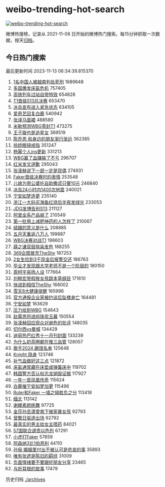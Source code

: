 # weibo-trending-hot-search

[![weibo-trending-hot-search](https://github.com/ameizi/weibo-trending-hot-search/actions/workflows/ci.yml/badge.svg)](https://github.com/ameizi/weibo-trending-hot-search/actions/workflows/ci.yml)

微博热搜榜，记录从 2021-11-08 日开始的微博热门搜索。每15分钟抓取一次数据，按天[归档](./archives)。

## 今日热门搜索

<!-- BEGIN --> 
最后更新时间 2023-11-13 06:34:39.815370 
1. [1名中国人被越南判处死刑](https://s.weibo.com/weibo?q=%231%E5%90%8D%E4%B8%AD%E5%9B%BD%E4%BA%BA%E8%A2%AB%E8%B6%8A%E5%8D%97%E5%88%A4%E5%A4%84%E6%AD%BB%E5%88%91%23&t=31&band_rank=1&Refer=top) 1689648
1. [多国爆发床虱危机](https://s.weibo.com/weibo?q=%23%E5%A4%9A%E5%9B%BD%E7%88%86%E5%8F%91%E5%BA%8A%E8%99%B1%E5%8D%B1%E6%9C%BA%23&t=31&band_rank=2&Refer=top) 757405
1. [高铁列车过站自带特效](https://s.weibo.com/weibo?q=%23%E9%AB%98%E9%93%81%E5%88%97%E8%BD%A6%E8%BF%87%E7%AB%99%E8%87%AA%E5%B8%A6%E7%89%B9%E6%95%88%23&t=31&band_rank=3&Refer=top) 654828
1. [T1晋级S13总决赛](https://s.weibo.com/weibo?q=%23T1%E6%99%8B%E7%BA%A7S13%E6%80%BB%E5%86%B3%E8%B5%9B%23&t=31&band_rank=4&Refer=top) 653470
1. [冰岛宣布进入紧急状态](https://s.weibo.com/weibo?q=%23%E5%86%B0%E5%B2%9B%E5%AE%A3%E5%B8%83%E8%BF%9B%E5%85%A5%E7%B4%A7%E6%80%A5%E7%8A%B6%E6%80%81%23&t=31&band_rank=5&Refer=top) 634105
1. [爱奇艺回复白鹿](https://s.weibo.com/weibo?q=%23%E7%88%B1%E5%A5%87%E8%89%BA%E5%9B%9E%E5%A4%8D%E7%99%BD%E9%B9%BF%23&t=31&band_rank=6&Refer=top) 540942
1. [张译马面裙](https://s.weibo.com/weibo?q=%23%E5%BC%A0%E8%AF%91%E9%A9%AC%E9%9D%A2%E8%A3%99%23&t=31&band_rank=7&Refer=top) 488580
1. [米勒预测WBG零封T1](https://s.weibo.com/weibo?q=%23%E7%B1%B3%E5%8B%92%E9%A2%84%E6%B5%8BWBG%E9%9B%B6%E5%B0%81T1%23&t=31&band_rank=8&Refer=top) 473275
1. [王子璇也是追星女](https://s.weibo.com/weibo?q=%23%E7%8E%8B%E5%AD%90%E7%92%87%E4%B9%9F%E6%98%AF%E8%BF%BD%E6%98%9F%E5%A5%B3%23&t=31&band_rank=9&Refer=top) 369519
1. [陈乔恩 和身边的朋友渐行渐远](https://s.weibo.com/weibo?q=%E9%99%88%E4%B9%94%E6%81%A9%20%E5%92%8C%E8%BA%AB%E8%BE%B9%E7%9A%84%E6%9C%8B%E5%8F%8B%E6%B8%90%E8%A1%8C%E6%B8%90%E8%BF%9C&t=31&band_rank=10&Refer=top) 362385
1. [徐娇眼镜戒指](https://s.weibo.com/weibo?q=%23%E5%BE%90%E5%A8%87%E7%9C%BC%E9%95%9C%E6%88%92%E6%8C%87%23&t=31&band_rank=11&Refer=top) 351247
1. [杨幂个人ins更新](https://s.weibo.com/weibo?q=%23%E6%9D%A8%E5%B9%82%E4%B8%AA%E4%BA%BAins%E6%9B%B4%E6%96%B0%23&t=31&band_rank=12&Refer=top) 331213
1. [WBG赢了血赚输了不亏](https://s.weibo.com/weibo?q=WBG%E8%B5%A2%E4%BA%86%E8%A1%80%E8%B5%9A%E8%BE%93%E4%BA%86%E4%B8%8D%E4%BA%8F&t=31&band_rank=13&Refer=top) 296707
1. [红米发文道歉](https://s.weibo.com/weibo?q=%23%E7%BA%A2%E7%B1%B3%E5%8F%91%E6%96%87%E9%81%93%E6%AD%89%23&t=31&band_rank=14&Refer=top) 295043
1. [张凌赫说下一部一定是现偶](https://s.weibo.com/weibo?q=%23%E5%BC%A0%E5%87%8C%E8%B5%AB%E8%AF%B4%E4%B8%8B%E4%B8%80%E9%83%A8%E4%B8%80%E5%AE%9A%E6%98%AF%E7%8E%B0%E5%81%B6%23&t=31&band_rank=15&Refer=top) 274931
1. [Faker晋级决赛时的表情](https://s.weibo.com/weibo?q=Faker%E6%99%8B%E7%BA%A7%E5%86%B3%E8%B5%9B%E6%97%B6%E7%9A%84%E8%A1%A8%E6%83%85&t=31&band_rank=16&Refer=top) 253548
1. [儿媳为带公婆吃自助撒谎只要10元](https://s.weibo.com/weibo?q=%23%E5%84%BF%E5%AA%B3%E4%B8%BA%E5%B8%A6%E5%85%AC%E5%A9%86%E5%90%83%E8%87%AA%E5%8A%A9%E6%92%92%E8%B0%8E%E5%8F%AA%E8%A6%8110%E5%85%83%23&t=31&band_rank=17&Refer=top) 246840
1. [冰岛24小时内1400次地震](https://s.weibo.com/weibo?q=%23%E5%86%B0%E5%B2%9B24%E5%B0%8F%E6%97%B6%E5%86%851400%E6%AC%A1%E5%9C%B0%E9%9C%87%23&t=31&band_rank=12&Refer=top) 240021
1. [宁安如梦连更](https://s.weibo.com/weibo?q=%23%E5%AE%81%E5%AE%89%E5%A6%82%E6%A2%A6%E8%BF%9E%E6%9B%B4%23&t=31&band_rank=18&Refer=top) 235140
1. [浙江一大妈买海鱼红烧后半夜发绿光](https://s.weibo.com/weibo?q=%23%E6%B5%99%E6%B1%9F%E4%B8%80%E5%A4%A7%E5%A6%88%E4%B9%B0%E6%B5%B7%E9%B1%BC%E7%BA%A2%E7%83%A7%E5%90%8E%E5%8D%8A%E5%A4%9C%E5%8F%91%E7%BB%BF%E5%85%89%23&t=31&band_rank=19&Refer=top) 233053
1. [JDG发博告别S13](https://s.weibo.com/weibo?q=JDG%E5%8F%91%E5%8D%9A%E5%91%8A%E5%88%ABS13&t=31&band_rank=20&Refer=top) 211127
1. [阿里全系产品崩了](https://s.weibo.com/weibo?q=%23%E9%98%BF%E9%87%8C%E5%85%A8%E7%B3%BB%E4%BA%A7%E5%93%81%E5%B4%A9%E4%BA%86%23&t=31&band_rank=21&Refer=top) 210549
1. [第一批用上减肥神药的人怎样了](https://s.weibo.com/weibo?q=%23%E7%AC%AC%E4%B8%80%E6%89%B9%E7%94%A8%E4%B8%8A%E5%87%8F%E8%82%A5%E7%A5%9E%E8%8D%AF%E7%9A%84%E4%BA%BA%E6%80%8E%E6%A0%B7%E4%BA%86%23&t=31&band_rank=22&Refer=top) 210067
1. [结婚的意义是什么](https://s.weibo.com/weibo?q=%E7%BB%93%E5%A9%9A%E7%9A%84%E6%84%8F%E4%B9%89%E6%98%AF%E4%BB%80%E4%B9%88&t=31&band_rank=23&Refer=top) 208885
1. [五月天重返八万人](https://s.weibo.com/weibo?q=%23%E4%BA%94%E6%9C%88%E5%A4%A9%E9%87%8D%E8%BF%94%E5%85%AB%E4%B8%87%E4%BA%BA%23&t=31&band_rank=24&Refer=top) 199887
1. [WBG决赛对战T1](https://s.weibo.com/weibo?q=%23WBG%E5%86%B3%E8%B5%9B%E5%AF%B9%E6%88%98T1%23&t=31&band_rank=25&Refer=top) 198603
1. [薛之谦双层挑染发色](https://s.weibo.com/weibo?q=%23%E8%96%9B%E4%B9%8B%E8%B0%A6%E5%8F%8C%E5%B1%82%E6%8C%91%E6%9F%93%E5%8F%91%E8%89%B2%23&t=31&band_rank=26&Refer=top) 188255
1. [369企图冒充TheShy](https://s.weibo.com/weibo?q=369%E4%BC%81%E5%9B%BE%E5%86%92%E5%85%85TheShy&t=31&band_rank=27&Refer=top) 187253
1. [2女生捡到3千现金后报警交还](https://s.weibo.com/weibo?q=%232%E5%A5%B3%E7%94%9F%E6%8D%A1%E5%88%B03%E5%8D%83%E7%8E%B0%E9%87%91%E5%90%8E%E6%8A%A5%E8%AD%A6%E4%BA%A4%E8%BF%98%23&t=31&band_rank=28&Refer=top) 186763
1. [毕业才发现跟大学老师不是一个阶层的](https://s.weibo.com/weibo?q=%E6%AF%95%E4%B8%9A%E6%89%8D%E5%8F%91%E7%8E%B0%E8%B7%9F%E5%A4%A7%E5%AD%A6%E8%80%81%E5%B8%88%E4%B8%8D%E6%98%AF%E4%B8%80%E4%B8%AA%E9%98%B6%E5%B1%82%E7%9A%84&t=31&band_rank=33&Refer=top) 180150
1. [周柯宇易扬人设](https://s.weibo.com/weibo?q=%23%E5%91%A8%E6%9F%AF%E5%AE%87%E6%98%93%E6%89%AC%E4%BA%BA%E8%AE%BE%23&t=31&band_rank=29&Refer=top) 177664
1. [刘畊宏带假肢女孩跳本草纲目](https://s.weibo.com/weibo?q=%23%E5%88%98%E7%95%8A%E5%AE%8F%E5%B8%A6%E5%81%87%E8%82%A2%E5%A5%B3%E5%AD%A9%E8%B7%B3%E6%9C%AC%E8%8D%89%E7%BA%B2%E7%9B%AE%23&t=31&band_rank=46&Refer=top) 171610
1. [快进到相信TheShy](https://s.weibo.com/weibo?q=%E5%BF%AB%E8%BF%9B%E5%88%B0%E7%9B%B8%E4%BF%A1TheShy&t=31&band_rank=30&Refer=top) 168002
1. [雪天8大健康提醒](https://s.weibo.com/weibo?q=%23%E9%9B%AA%E5%A4%A98%E5%A4%A7%E5%81%A5%E5%BA%B7%E6%8F%90%E9%86%92%23&t=31&band_rank=3&Refer=top) 165996
1. [官方通报企业家被约谈后坠楼身亡](https://s.weibo.com/weibo?q=%23%E5%AE%98%E6%96%B9%E9%80%9A%E6%8A%A5%E4%BC%81%E4%B8%9A%E5%AE%B6%E8%A2%AB%E7%BA%A6%E8%B0%88%E5%90%8E%E5%9D%A0%E6%A5%BC%E8%BA%AB%E4%BA%A1%23&t=31&band_rank=31&Refer=top) 164481
1. [宁安如梦](https://s.weibo.com/weibo?q=%E5%AE%81%E5%AE%89%E5%A6%82%E6%A2%A6&t=31&band_rank=32&Refer=top) 163629
1. [压力给到WBG](https://s.weibo.com/weibo?q=%23%E5%8E%8B%E5%8A%9B%E7%BB%99%E5%88%B0WBG%23&t=31&band_rank=34&Refer=top) 154643
1. [赵露思将进组珠帘玉幕](https://s.weibo.com/weibo?q=%23%E8%B5%B5%E9%9C%B2%E6%80%9D%E5%B0%86%E8%BF%9B%E7%BB%84%E7%8F%A0%E5%B8%98%E7%8E%89%E5%B9%95%23&t=31&band_rank=35&Refer=top) 150554
1. [张凌赫回应观众对谢危的批评](https://s.weibo.com/weibo?q=%23%E5%BC%A0%E5%87%8C%E8%B5%AB%E5%9B%9E%E5%BA%94%E8%A7%82%E4%BC%97%E5%AF%B9%E8%B0%A2%E5%8D%B1%E7%9A%84%E6%89%B9%E8%AF%84%23&t=31&band_rank=36&Refer=top) 148035
1. [切尔西vs曼城](https://s.weibo.com/weibo?q=%23%E5%88%87%E5%B0%94%E8%A5%BFvs%E6%9B%BC%E5%9F%8E%23&t=31&band_rank=50&Refer=top) 134429
1. [迪丽热巴红秀十一月刊封面](https://s.weibo.com/weibo?q=%23%E8%BF%AA%E4%B8%BD%E7%83%AD%E5%B7%B4%E7%BA%A2%E7%A7%80%E5%8D%81%E4%B8%80%E6%9C%88%E5%88%8A%E5%B0%81%E9%9D%A2%23&t=31&band_rank=37&Refer=top) 133239
1. [为什么奶茶圈都在推三品管](https://s.weibo.com/weibo?q=%23%E4%B8%BA%E4%BB%80%E4%B9%88%E5%A5%B6%E8%8C%B6%E5%9C%88%E9%83%BD%E5%9C%A8%E6%8E%A8%E4%B8%89%E5%93%81%E7%AE%A1%23&t=31&band_rank=38&Refer=top) 128057
1. [歌手2024 踢馆名单](https://s.weibo.com/weibo?q=%E6%AD%8C%E6%89%8B2024%20%E8%B8%A2%E9%A6%86%E5%90%8D%E5%8D%95&t=31&band_rank=39&Refer=top) 125648
1. [Knight 隐身](https://s.weibo.com/weibo?q=Knight%20%E9%9A%90%E8%BA%AB&t=31&band_rank=41&Refer=top) 123746
1. [补气血做好这三点](https://s.weibo.com/weibo?q=%E8%A1%A5%E6%B0%94%E8%A1%80%E5%81%9A%E5%A5%BD%E8%BF%99%E4%B8%89%E7%82%B9&t=31&band_rank=40&Refer=top) 121872
1. [床虱通常藏在床垫或弹簧床中](https://s.weibo.com/weibo?q=%23%E5%BA%8A%E8%99%B1%E9%80%9A%E5%B8%B8%E8%97%8F%E5%9C%A8%E5%BA%8A%E5%9E%AB%E6%88%96%E5%BC%B9%E7%B0%A7%E5%BA%8A%E4%B8%AD%23&t=31&band_rank=42&Refer=top) 119702
1. [韩国警方否认权志龙销毁证据](https://s.weibo.com/weibo?q=%23%E9%9F%A9%E5%9B%BD%E8%AD%A6%E6%96%B9%E5%90%A6%E8%AE%A4%E6%9D%83%E5%BF%97%E9%BE%99%E9%94%80%E6%AF%81%E8%AF%81%E6%8D%AE%23&t=31&band_rank=43&Refer=top) 117927
1. [一年一首凤凰传奇](https://s.weibo.com/weibo?q=%23%E4%B8%80%E5%B9%B4%E4%B8%80%E9%A6%96%E5%87%A4%E5%87%B0%E4%BC%A0%E5%A5%87%23&t=31&band_rank=48&Refer=top) 115624
1. [白鹿催宁安如梦加更](https://s.weibo.com/weibo?q=%23%E7%99%BD%E9%B9%BF%E5%82%AC%E5%AE%81%E5%AE%89%E5%A6%82%E6%A2%A6%E5%8A%A0%E6%9B%B4%23&t=31&band_rank=37&Refer=top) 115496
1. [Ruler和Faker  一墙之隔胜负之分](https://s.weibo.com/weibo?q=Ruler%E5%92%8CFaker%20%20%E4%B8%80%E5%A2%99%E4%B9%8B%E9%9A%94%E8%83%9C%E8%B4%9F%E4%B9%8B%E5%88%86&t=31&band_rank=44&Refer=top) 113418
1. [缅北](https://s.weibo.com/weibo?q=%E7%BC%85%E5%8C%97&t=31&band_rank=45&Refer=top) 113142
1. [谢娜素颜练舞](https://s.weibo.com/weibo?q=%23%E8%B0%A2%E5%A8%9C%E7%B4%A0%E9%A2%9C%E7%BB%83%E8%88%9E%23&t=31&band_rank=47&Refer=top) 97725
1. [金莎孙丞潇曾救下被家暴女孩](https://s.weibo.com/weibo?q=%23%E9%87%91%E8%8E%8E%E5%AD%99%E4%B8%9E%E6%BD%87%E6%9B%BE%E6%95%91%E4%B8%8B%E8%A2%AB%E5%AE%B6%E6%9A%B4%E5%A5%B3%E5%AD%A9%23&t=31&band_rank=49&Refer=top) 92793
1. [曾繁日驱逐出场](https://s.weibo.com/weibo?q=%23%E6%9B%BE%E7%B9%81%E6%97%A5%E9%A9%B1%E9%80%90%E5%87%BA%E5%9C%BA%23&t=31&band_rank=50&Refer=top) 92792
1. [最真实的男主给女主喂药](https://s.weibo.com/weibo?q=%23%E6%9C%80%E7%9C%9F%E5%AE%9E%E7%9A%84%E7%94%B7%E4%B8%BB%E7%BB%99%E5%A5%B3%E4%B8%BB%E5%96%82%E8%8D%AF%23&t=31&band_rank=49&Refer=top) 84021
1. [57国联合谴责以色列](https://s.weibo.com/weibo?q=%2357%E5%9B%BD%E8%81%94%E5%90%88%E8%B0%B4%E8%B4%A3%E4%BB%A5%E8%89%B2%E5%88%97%23&t=31&band_rank=50&Refer=top) 67291
1. [小虎打Faker](https://s.weibo.com/weibo?q=%23%E5%B0%8F%E8%99%8E%E6%89%93Faker%23&t=31&band_rank=45&Refer=top) 57859
1. [阿森纳3比1伯恩利](https://s.weibo.com/weibo?q=%23%E9%98%BF%E6%A3%AE%E7%BA%B33%E6%AF%941%E4%BC%AF%E6%81%A9%E5%88%A9%23&t=31&band_rank=46&Refer=top) 44110
1. [孙俪 婚姻里付出不被认可是悲哀的事](https://s.weibo.com/weibo?q=%E5%AD%99%E4%BF%AA%20%E5%A9%9A%E5%A7%BB%E9%87%8C%E4%BB%98%E5%87%BA%E4%B8%8D%E8%A2%AB%E8%AE%A4%E5%8F%AF%E6%98%AF%E6%82%B2%E5%93%80%E7%9A%84%E4%BA%8B&t=31&band_rank=50&Refer=top) 35893
1. [唯有张遮是陈旧的羁绊](https://s.weibo.com/weibo?q=%E5%94%AF%E6%9C%89%E5%BC%A0%E9%81%AE%E6%98%AF%E9%99%88%E6%97%A7%E7%9A%84%E7%BE%81%E7%BB%8A&t=31&band_rank=47&Refer=top) 31009
1. [负面情绪要不要跟好朋友分享](https://s.weibo.com/weibo?q=%E8%B4%9F%E9%9D%A2%E6%83%85%E7%BB%AA%E8%A6%81%E4%B8%8D%E8%A6%81%E8%B7%9F%E5%A5%BD%E6%9C%8B%E5%8F%8B%E5%88%86%E4%BA%AB&t=31&band_rank=46&Refer=top) 23465
1. [与折耳根的故事](https://s.weibo.com/weibo?q=%E4%B8%8E%E6%8A%98%E8%80%B3%E6%A0%B9%E7%9A%84%E6%95%85%E4%BA%8B&t=31&band_rank=47&Refer=top) 17479
<!-- END -->

历史归档 [./archives](./archives)

